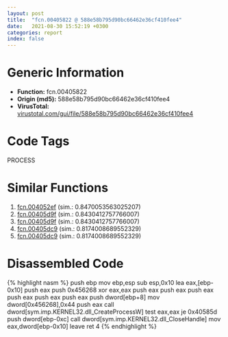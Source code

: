 ```yaml
---
layout: post
title:  "fcn.00405822 @ 588e58b795d90bc66462e36cf410fee4"
date:   2021-08-30 15:52:19 +0300
categories: report
index: false
---
```


# Generic Information
- **Function:** fcn.00405822
- **Origin (md5):** 588e58b795d90bc66462e36cf410fee4
- **VirusTotal:** [virustotal.com/gui/file/588e58b795d90bc66462e36cf410fee4][virustotal_ref]

# Code Tags
<span class="tag" id="PROCESS">PROCESS</span>


# Similar Functions

1. [fcn.004052ef][similar_1_ref] (sim.: 0.8470053563025207)
2. [fcn.00405d9f][similar_2_ref] (sim.: 0.8430412757766007)
3. [fcn.00405d9f][similar_3_ref] (sim.: 0.8430412757766007)
4. [fcn.00405dc9][similar_4_ref] (sim.: 0.8174008689552329)
5. [fcn.00405dc9][similar_5_ref] (sim.: 0.8174008689552329)


# Disassembled Code

{% highlight nasm %}
push ebp
mov ebp,esp
sub esp,0x10
lea eax,[ebp-0x10]
push eax
push 0x456268
xor eax,eax
push eax
push eax
push eax
push eax
push eax
push eax
push dword[ebp+8]
mov dword[0x456268],0x44
push eax
call dword[sym.imp.KERNEL32.dll_CreateProcessW]
test eax,eax
je 0x40585d
push dword[ebp-0xc]
call dword[sym.imp.KERNEL32.dll_CloseHandle]
mov eax,dword[ebp-0x10]
leave 
ret 4
{% endhighlight %}


[similar_1_ref]: /report/fcn.004052ef@1df99b626725413e076d55de582bf67d
[similar_2_ref]: /report/fcn.00405d9f@d6ea03fac5cc8539ee4d47aca4467735
[similar_3_ref]: /report/fcn.00405d9f@13efdafd5b4f5d3a5dcb240b696c267c
[similar_4_ref]: /report/fcn.00405dc9@e7582fc3dadb394a1457ab7e7fbbe9a7
[similar_5_ref]: /report/fcn.00405dc9@e88e20d68d7b3df5aa8f6d5028e52001
[virustotal_ref]: https://www.virustotal.com/gui/file/588e58b795d90bc66462e36cf410fee4
